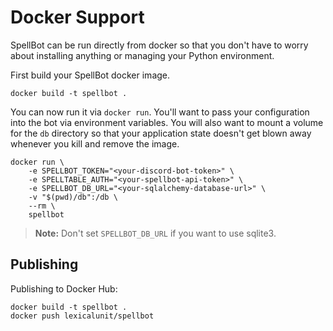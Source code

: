 # Docker Support

SpellBot can be run directly from docker so that you don't have to worry
about installing anything or managing your Python environment.

First build your SpellBot docker image.

```shell
docker build -t spellbot .
```

You can now run it via `docker run`. You'll want to pass your
configuration into the bot via environment variables. You will also want
to mount a volume for the `db` directory so that your application state
doesn't get blown away whenever you kill and remove the image.

```shell
docker run \
    -e SPELLBOT_TOKEN="<your-discord-bot-token>" \
    -e SPELLTABLE_AUTH="<your-spellbot-api-token>" \
    -e SPELLBOT_DB_URL="<your-sqlalchemy-database-url>" \
    -v "$(pwd)/db":/db \
    --rm \
    spellbot
```

> **Note:** Don't set `SPELLBOT_DB_URL` if you want to use sqlite3.

## Publishing

Publishing to Docker Hub:

```shell
docker build -t spellbot .
docker push lexicalunit/spellbot
```
